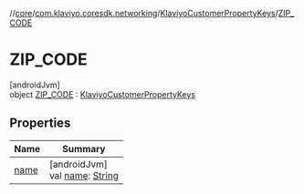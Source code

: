 //[core](../../../../index.md)/[com.klaviyo.coresdk.networking](../../index.md)/[KlaviyoCustomerPropertyKeys](../index.md)/[ZIP_CODE](index.md)

# ZIP_CODE

[androidJvm]\
object [ZIP_CODE](index.md) : [KlaviyoCustomerPropertyKeys](../index.md)

## Properties

| Name | Summary |
|---|---|
| [name](../../-klaviyo-property-keys/name.md) | [androidJvm]<br>val [name](../../-klaviyo-property-keys/name.md): [String](https://kotlinlang.org/api/latest/jvm/stdlib/kotlin/-string/index.html) |
